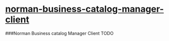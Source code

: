 [norman-business-catalog-manager-client](https://github.wdf.sap.corp/Norman/BusinessCatalogManager)
=============
###Norman Business catalog Manager Client
TODO